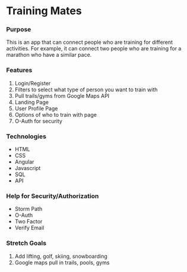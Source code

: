 # Training Mates


### Purpose

This is an app that can connect people who are training for different activities. For example, it can connect two people who are training for a marathon who have a similar pace.


### Features

1. Login/Register
2. Filters to select what type of person you want to train with
3. Pull trails/gyms from Google Maps API
4. Landing Page
5. User Profile Page
6. Options of who to train with page
7. O-Auth for security


### Technologies

* HTML
* CSS
* Angular
* Javascript
* SQL
* API


### Help for Security/Authorization 

* Storm Path
* O-Auth
* Two Factor
* Verify Email


### Stretch Goals

1. Add lifting, golf, skiing, snowboarding
2. Google maps pull in trails, pools, gyms